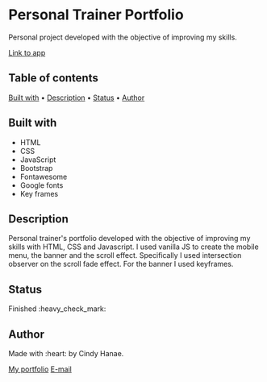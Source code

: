 <h1>Personal Trainer Portfolio</h1>
<p>Personal project developed with the objective of improving my skills.</p>
<p><a href="https://cindyhanae.github.io/personal-trainer2/" target="_blank">Link to app</a></p>

<h2>Table of contents</h2>
<a href="#built">Built with</a> • 
<a href="#description">Description</a> • 
<a href="#status">Status</a> • 
<a href="#author">Author</a>

<h2 id="built">Built with</h2>
<ul>
 <li>HTML</li>
 <li>CSS</li>
 <li>JavaScript</li>
 <li>Bootstrap</li>
 <li>Fontawesome</li>
 <li>Google fonts</li>
 <li>Key frames</li>
</ul>

<h2 id="description">Description</h2>
<p>Personal trainer's portfolio developed with the objective of improving my skills with HTML, CSS and Javascript. I used vanilla JS to create the mobile menu, the banner and the scroll effect. Specifically I used intersection observer on the scroll fade effect. For the banner I used keyframes.</p>

<h2 id="status">Status</h2>
Finished :heavy_check_mark:

<h2 id="author">Author</h2>
Made with :heart: by Cindy Hanae.

<a href="https://cindyhanae.github.io/cindy-hanae/" target="_blank">My portfolio</a>
<a href="mailto:cindy.hanae1@gmail.com" target="_blank">E-mail</a>
